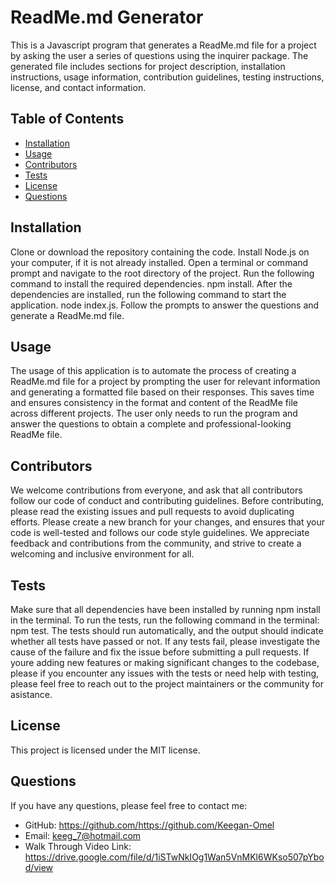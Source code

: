 
# ReadMe.md Generator

This is a Javascript program that generates a ReadMe.md file for a project by asking the user a series of questions using the inquirer package. The generated file includes sections for project description, installation instructions, usage information, contribution guidelines, testing instructions, license, and contact information.

## Table of Contents

* [Installation](#installation)
* [Usage](#usage)
* [Contributors](#contributors)
* [Tests](#tests)
* [License](#license)
* [Questions](#questions)

## Installation

Clone or download the repository containing the code. Install Node.js on your computer, if it is not already installed. Open a terminal or command prompt and navigate to the root directory of the project. Run the following command to install the required  dependencies. npm  install. After the dependencies are installed, run the following command to start the application. node index.js. Follow the prompts to answer the questions and generate a ReadMe.md file.

## Usage

The usage of this application is to automate the process of creating a ReadMe.md file for a project by prompting the user for relevant information and generating a formatted file based on their responses. This saves time and ensures consistency in the format and content of the ReadMe file across different projects. The user only needs to run the program and answer the questions to obtain a complete and professional-looking ReadMe file.

## Contributors

We welcome contributions from everyone, and ask that all contributors follow our code of conduct and contributing guidelines. Before contributing, please read the existing issues and pull requests to avoid duplicating efforts. Please create a new branch for your changes, and ensures that your code is well-tested  and follows our code style guidelines. We appreciate feedback and contributions from the community, and strive to create a welcoming and inclusive environment for all.

## Tests

Make sure that all dependencies have been installed by running npm install in the terminal. To run the tests, run the following command in the terminal: npm test. The tests should run automatically, and the output should indicate whether all tests have passed or not. If any tests fail, please investigate the cause of the failure and fix the issue before submitting a pull requests. If youre adding new features or making significant changes to the codebase, please if you encounter any issues with the tests or need help with testing, please feel free to reach out to the project maintainers or the community for asistance.

## License

This project is licensed under the MIT license.

## Questions

If you have any questions, please feel free to contact me:

* GitHub: https://github.com/https://github.com/Keegan-Omel
* Email: keeg_7@hotmail.com
* Walk Through Video Link: https://drive.google.com/file/d/1iSTwNkIOg1Wan5VnMKl6WKso507pYbod/view
